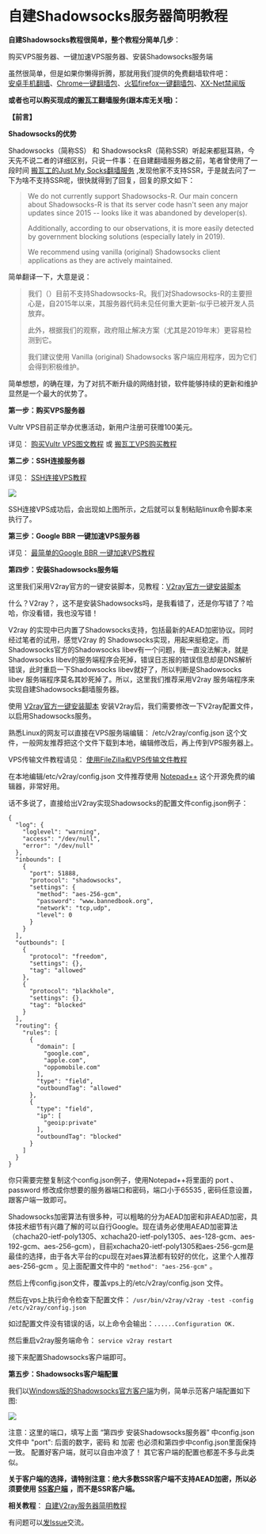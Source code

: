 # 自建Shadowsocks服务器简明教程

**自建Shadowsocks教程很简单，整个教程分简单几步**：

购买VPS服务器、一键加速VPS服务器、安装Shadowsocks服务端

虽然很简单，但是如果你懒得折腾，那就用我们提供的免费翻墙软件吧：  
 [安卓手机翻墙](https://github.com/bannedbook/fanqiang/wiki/%E5%AE%89%E5%8D%93%E7%BF%BB%E5%A2%99%E8%BD%AF%E4%BB%B6)、[Chrome一键翻墙包](https://github.com/bannedbook/fanqiang/wiki/Chrome%E4%B8%80%E9%94%AE%E7%BF%BB%E5%A2%99%E5%8C%85)、[火狐firefox一键翻墙包](https://github.com/bannedbook/fanqiang/wiki/%E7%81%AB%E7%8B%90firefox%E4%B8%80%E9%94%AE%E7%BF%BB%E5%A2%99%E5%8C%85)、[XX-Net禁闻版](https://github.com/bannedbook/xxjw)   


**或者也可以购买现成的搬瓦工翻墙服务\(跟本库无关哦\)：**  
 

**【前言】**

**Shadowsocks的优势**

Shadowsocks（简称SS） 和 ShadowsocksR（简称SSR）听起来都挺耳熟，今天先不说二者的详细区别，只说一件事：在自建翻墙服务器之前，笔者曾使用了一段时间 [搬瓦工的Just My Socks翻墙服务](https://github.com/killgcd/justmysocks/blob/master/README.md) ,发现他家不支持SSR，于是就去问了一下为啥不支持SSR呢，很快就得到了回复，回复的原文如下：

> We do not currently support Shadowsocks-R. Our main concern about Shadowsocks-R is that its server code hasn't seen any major updates since 2015 -- looks like it was abandoned by developer\(s\).
>
> Additionally, according to our observations, it is more easily detected by government blocking solutions \(especially lately in 2019\).
>
> We recommend using vanilla \(original\) Shadowsocks client applications as they are actively maintained.

简单翻译一下，大意是说：

> 我们（）目前不支持Shadowsocks-R。我们对Shadowsocks-R的主要担心是，自2015年以来，其服务器代码未见任何重大更新-似乎已被开发人员放弃。
>
> 此外，根据我们的观察，政府阻止解决方案（尤其是2019年末）更容易检测到它。
>
> 我们建议使用 Vanilla \(original\) Shadowsocks 客户端应用程序，因为它们会得到积极维护。

简单想想，的确在理，为了对抗不断升级的网络封锁，软件能够持续的更新和维护显然是一个最大的优势了。

**第一步：购买VPS服务器**

Vultr VPS目前正举办优惠活动，新用户注册可获赠100美元。

详见： [购买Vultr VPS图文教程](https://github.com/bannedbook/fanqiang/blob/master/v2ss/%E8%B4%AD%E4%B9%B0Vultr%20VPS%E5%9B%BE%E6%96%87%E6%95%99%E7%A8%8B.md) 或 [搬瓦工VPS购买教程](https://github.com/bannedbook/fanqiang/blob/master/v2ss/%E7%BF%BB%E5%A2%99VPS%E6%8E%A8%E8%8D%90%EF%BC%9A%E6%90%AC%E7%93%A6%E5%B7%A5VPS%E8%B4%AD%E4%B9%B0%E6%95%99%E7%A8%8B.md)

**第二步：SSH连接服务器**

详见： [SSH连接VPS教程](https://github.com/bannedbook/fanqiang/blob/master/v2ss/SSH%E8%BF%9E%E6%8E%A5VPS%E6%95%99%E7%A8%8B.md)

![](https://raw.githubusercontent.com/bannedbook/fanqiang/master/v2ss/images/ss/xshell2.png)

SSH连接VPS成功后，会出现如上图所示，之后就可以复制粘贴linux命令脚本来执行了。

**第三步：Google BBR 一键加速VPS服务器**

详见： [最简单的Google BBR 一键加速VPS教程](https://github.com/bannedbook/fanqiang/blob/master/v2ss/%E6%9C%80%E7%AE%80%E5%8D%95%E7%9A%84Google%20BBR%20%E4%B8%80%E9%94%AE%E5%8A%A0%E9%80%9FVPS%E6%95%99%E7%A8%8B.md)

**第四步：安装Shadowsocks服务端**

这里我们采用V2ray官方的一键安装脚本，见教程：[V2ray官方一键安装脚本](https://github.com/bannedbook/fanqiang/blob/master/v2ss/V2ray%E5%AE%98%E6%96%B9%E4%B8%80%E9%94%AE%E5%AE%89%E8%A3%85%E8%84%9A%E6%9C%AC.md)

什么？V2ray？，这不是安装Shadowsocks吗，是我看错了，还是你写错了？哈哈，你没看错，我也没写错！

V2ray 的实现中已内置了Shadowsocks支持，包括最新的AEAD加密协议。同时经过笔者的试用，感觉V2ray 的 Shadowsocks实现，用起来挺稳定。而Shadowsocks官方的Shadowsocks libev有一个问题，我一直没法解决，就是Shadowsocks libev的服务端程序会死掉，错误日志报的错误信息却是DNS解析错误，此时重启一下Shadowsocks libev就好了，所以判断是Shadowsocks libev 服务端程序莫名其妙死掉了。所以，这里我们推荐采用V2ray 服务端程序来实现自建Shadowsocks翻墙服务器。

使用 [V2ray官方一键安装脚本](https://github.com/bannedbook/fanqiang/blob/master/v2ss/V2ray%E5%AE%98%E6%96%B9%E4%B8%80%E9%94%AE%E5%AE%89%E8%A3%85%E8%84%9A%E6%9C%AC.md) 安装V2ray后，我们需要修改一下V2ray配置文件，以启用Shadowsocks服务。

熟悉Linux的网友可以直接在VPS服务端编辑： /etc/v2ray/config.json 这个文件，一般网友推荐把这个文件下载到本地，编辑修改后，再上传到VPS服务器上。

VPS传输文件教程请见： [使用FileZilla和VPS传输文件教程](https://github.com/bannedbook/fanqiang/blob/master/v2ss/%E4%BD%BF%E7%94%A8FileZilla%E5%92%8CVPS%E4%BC%A0%E8%BE%93%E6%96%87%E4%BB%B6%E6%95%99%E7%A8%8B.md)

在本地编辑/etc/v2ray/config.json 文件推荐使用 [Notepad++](https://notepad-plus-plus.org/downloads/) 这个开源免费的编辑器，非常好用。

话不多说了，直接给出V2ray实现Shadowsocks的配置文件config.json例子：

```text
{
  "log": {
    "loglevel": "warning",
    "access": "/dev/null",
    "error": "/dev/null"
  },
  "inbounds": [
    {
      "port": 51888,
      "protocol": "shadowsocks",
      "settings": {
        "method": "aes-256-gcm",
        "password": "www.bannedbook.org",
        "network": "tcp,udp",
        "level": 0
      }
    }
  ],
  "outbounds": [
    {
      "protocol": "freedom",
      "settings": {},
      "tag": "allowed"
    },
    {
      "protocol": "blackhole",
      "settings": {},
      "tag": "blocked"
    }
  ],
  "routing": {
    "rules": [
      {
        "domain": [
          "google.com",
          "apple.com",
          "oppomobile.com"
        ],
        "type": "field",
        "outboundTag": "allowed"
      },
      {
        "type": "field",
        "ip": [
          "geoip:private"
        ],
        "outboundTag": "blocked"
      }
    ]
  }
}
```

你只需要完整复制这个config.json例子，使用Notepad++将里面的 port 、password 修改成你想要的服务器端口和密码，端口小于65535 , 密码任意设置，跟客户端一致即可。

Shadowsocks加密算法有很多种，可以粗略的分为AEAD加密和非AEAD加密，具体技术细节有兴趣了解的可以自行Google。现在请务必使用AEAD加密算法（chacha20-ietf-poly1305、xchacha20-ietf-poly1305、aes-128-gcm、aes-192-gcm、aes-256-gcm），目前xchacha20-ietf-poly1305和aes-256-gcm是最佳的选择，由于各大平台的cpu现在对aes算法都有较好的优化，这里个人推荐aes-256-gcm 。见上面配置文件中的 `"method": "aes-256-gcm"` 。

然后上传config.json文件，覆盖vps上的/etc/v2ray/config.json 文件。

然后在vps上执行命令检查下配置文件： `/usr/bin/v2ray/v2ray -test -config /etc/v2ray/config.json`

如过配置文件没有错误的话，以上命令会输出：`......Configuration OK.`

然后重启v2ray服务端命令： `service v2ray restart`

接下来配置Shadowsocks客户端即可。

**第五步：Shadowsocks客户端配置**

我们以[Windows版的Shadowsocks官方客户端](https://github.com/shadowsocks/shadowsocks-windows/releases)为例，简单示范客户端配置如下图:

![](https://raw.githubusercontent.com/bannedbook/fanqiang/master/v2ss/images/ss/ss-win1.jpg)

注意：这里的端口，填写上面 “第四步 安装Shadowsocks服务器” 中config.json文件中 "port": 后面的数字，密码 和 加密 也必须和第四步中config.json里面保持一致。 配置好客户端，就可以自由冲浪了！ 其它客户端的配置也都差不多与此类似。

**关于客户端的选择，请特别注意：绝大多数SSR客户端不支持AEAD加密，所以必须要使用** [**SS客户端**](https://shadowsocks.org/en/download/clients.html) **，而不是SSR客户端。**

**相关教程**： [自建V2ray服务器简明教程](https://github.com/bannedbook/fanqiang/blob/master/v2ss/%E8%87%AA%E5%BB%BAV2ray%E6%9C%8D%E5%8A%A1%E5%99%A8%E7%AE%80%E6%98%8E%E6%95%99%E7%A8%8B.md)

有问题可以[发Issue](https://github.com/bannedbook/fanqiang/issues)交流。

